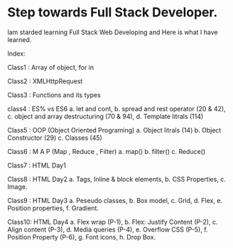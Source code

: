 # Step towards Full Stack Developer.
lam starded learning Full Stack Web Developing and Here is what I have learned.

Index:

Class1 : Array of object, for in

Class2 : XMLHttpRequest

Class3 : Functions and its types

class4 : ES% vs ES6
          a. let and cont, 
          b. spread and rest operator (20 & 42), 
          c. object and array destructuring (70 & 94), 
          d. Template litrals (114)

Class5 : OOP (Object Oriented Programing)
          a. Object litrals (14)
          b. Object Constructor (29)
          c. Classes (45)

Class6 : M A P (Map , Reduce , Filter)
          a. map()
          b. filter()
          c. Reduce()
          
Class7 : HTML Day1

Class8 : HTML Day2
         a. Tags, Inline & block elements,
         b. CSS Properties,
         c. Image.

Class9 : HTML Day3
         a. Peseudo classes,
         b. Box model,
         c. Grid,
         d. Flex,
         e. Position properties,
         f. Gradient.

Class10: HTML Day4
         a. Flex wrap (P-1),
         b. Flex: Justify Content (P-2),
         c. Align content (P-3),
         d. Media queries (P-4),
         e. Overflow CSS (P-5),
         f. Position Property (P-6),
         g. Font icons,
         h. Drop Box.
